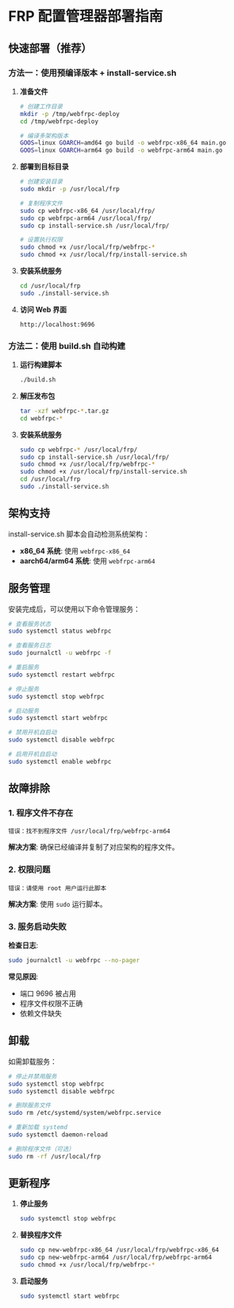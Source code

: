 # FRP 配置管理器部署指南

## 快速部署（推荐）

### 方法一：使用预编译版本 + install-service.sh

1. **准备文件**
   ```bash
   # 创建工作目录
   mkdir -p /tmp/webfrpc-deploy
   cd /tmp/webfrpc-deploy
   
   # 编译多架构版本
   GOOS=linux GOARCH=amd64 go build -o webfrpc-x86_64 main.go
   GOOS=linux GOARCH=arm64 go build -o webfrpc-arm64 main.go
   ```

2. **部署到目标目录**
   ```bash
   # 创建安装目录
   sudo mkdir -p /usr/local/frp
   
   # 复制程序文件
   sudo cp webfrpc-x86_64 /usr/local/frp/
   sudo cp webfrpc-arm64 /usr/local/frp/
   sudo cp install-service.sh /usr/local/frp/
   
   # 设置执行权限
   sudo chmod +x /usr/local/frp/webfrpc-*
   sudo chmod +x /usr/local/frp/install-service.sh
   ```

3. **安装系统服务**
   ```bash
   cd /usr/local/frp
   sudo ./install-service.sh
   ```

4. **访问 Web 界面**
   ```
   http://localhost:9696
   ```

### 方法二：使用 build.sh 自动构建

1. **运行构建脚本**
   ```bash
   ./build.sh
   ```

2. **解压发布包**
   ```bash
   tar -xzf webfrpc-*.tar.gz
   cd webfrpc-*
   ```

3. **安装系统服务**
   ```bash
   sudo cp webfrpc-* /usr/local/frp/
   sudo cp install-service.sh /usr/local/frp/
   sudo chmod +x /usr/local/frp/webfrpc-*
   sudo chmod +x /usr/local/frp/install-service.sh
   cd /usr/local/frp
   sudo ./install-service.sh
   ```

## 架构支持

install-service.sh 脚本会自动检测系统架构：

- **x86_64 系统**: 使用 `webfrpc-x86_64`
- **aarch64/arm64 系统**: 使用 `webfrpc-arm64`

## 服务管理

安装完成后，可以使用以下命令管理服务：

```bash
# 查看服务状态
sudo systemctl status webfrpc

# 查看服务日志
sudo journalctl -u webfrpc -f

# 重启服务
sudo systemctl restart webfrpc

# 停止服务
sudo systemctl stop webfrpc

# 启动服务
sudo systemctl start webfrpc

# 禁用开机自启动
sudo systemctl disable webfrpc

# 启用开机自启动
sudo systemctl enable webfrpc
```

## 故障排除

### 1. 程序文件不存在
```
错误：找不到程序文件 /usr/local/frp/webfrpc-arm64
```

**解决方案**: 确保已经编译并复制了对应架构的程序文件。

### 2. 权限问题
```
错误：请使用 root 用户运行此脚本
```

**解决方案**: 使用 `sudo` 运行脚本。

### 3. 服务启动失败

**检查日志**:
```bash
sudo journalctl -u webfrpc --no-pager
```

**常见原因**:
- 端口 9696 被占用
- 程序文件权限不正确
- 依赖文件缺失

## 卸载

如需卸载服务：

```bash
# 停止并禁用服务
sudo systemctl stop webfrpc
sudo systemctl disable webfrpc

# 删除服务文件
sudo rm /etc/systemd/system/webfrpc.service

# 重新加载 systemd
sudo systemctl daemon-reload

# 删除程序文件（可选）
sudo rm -rf /usr/local/frp
```

## 更新程序

1. **停止服务**
   ```bash
   sudo systemctl stop webfrpc
   ```

2. **替换程序文件**
   ```bash
   sudo cp new-webfrpc-x86_64 /usr/local/frp/webfrpc-x86_64
   sudo cp new-webfrpc-arm64 /usr/local/frp/webfrpc-arm64
   sudo chmod +x /usr/local/frp/webfrpc-*
   ```

3. **启动服务**
   ```bash
   sudo systemctl start webfrpc
   ```
